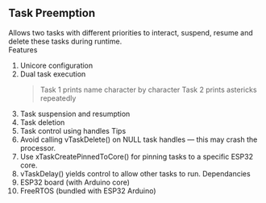 ## Task Preemption
Allows two tasks with different priorities to interact, suspend, resume and delete these tasks during runtime. <br>
Features
1. Unicore configuration
2. Dual task execution
    > Task 1 prints name character by character
    > Task 2 prints astericks repeatedly
4. Task suspension and resumption
5. Task deletion
6. Task control using handles
Tips
1. Avoid calling vTaskDelete() on NULL task handles — this may crash the processor.
2. Use xTaskCreatePinnedToCore() for pinning tasks to a specific ESP32 core.
3. vTaskDelay() yields control to allow other tasks to run.
Dependancies
1. ESP32 board (with Arduino core)
2. FreeRTOS (bundled with ESP32 Arduino)

